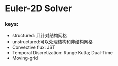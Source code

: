 # Euler-2D Solver

### keys:
- structured: 只针对结构网格
- unstructured:可以处理结构和非结构网格
- Convective flux: JST
- Temporal Discretization: Runge Kutta; Dual-Time
- Moving-grid